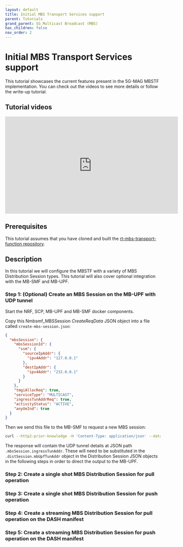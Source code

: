 ```yaml
---
layout: default
title: Initial MBS Transport Services support
parent: Tutorials
grand_parent: 5G Multicast Broadcast (MBS)
has_children: false
nav_order: 2
---
```


# Initial MBS Transport Services support

This tutorial showcases the current features present in the 5G-MAG MBSTF implementation. You can check out the videos to
see more details or follow the write-up tutorial.

## Tutorial videos

<iframe width="560" height="315" src="https://www.youtube.com/embed/GSc6fcO6cvo?si=4-uf_4Cn6i1J9Cs6" title="YouTube video player" frameborder="0" allow="accelerometer; autoplay; clipboard-write; encrypted-media; gyroscope; picture-in-picture; web-share" referrerpolicy="strict-origin-when-cross-origin" allowfullscreen></iframe>

## Prerequisites

This tutorial assumes that you have cloned and built the [rt-mbs-transport-function repository](https://github.com/5G-MAG/rt-mbs-transport-function).

## Description

In this tutorial we will configure the MBSTF with a variety of MBS Distribution Session types. This tutorial will also cover optional integration with the MB-SMF and MB-UPF.

### Step 1: (Optional) Create an MBS Session on the MB-UPF with UDP tunnel

Start the NRF, SCP, MB-UPF and MB-SMF docker components.

Copy this Nmbsmf_MBSSession *CreateReqData* JSON object into a file called `create-mbs-session.json`:
```json
{
  "mbsSession": {
    "mbsSessionId": {
      "ssm": {
        "sourceIpAddr": {
          "ipv4Addr": "127.0.0.1"
        },
        "destIpAddr": {
          "ipv4Addr": "232.0.0.1"
        }
      }
    },
    "tmgiAllocReq": true,
    "serviceType": "MULTICAST",
    "ingressTunAddrReq": true,
    "activityStatus": "ACTIVE",
    "anyUeInd": true
  }
}
```

Then we send this file to the MB-SMF to request a new MBS session:
```sh
curl --http2-prior-knowledge -H 'Content-Type: application/json' --data @create-mbs-session.json http://127.0.0.4:7777/nmbsmf-mbssession/v1/mbs-sessions
```

The response will contain the UDP tunnel details at JSON path `.mbsSession.ingressTunAddr`. These will need to be substituted in the `.distSession.mbUpfTunAddr` object in the Distribution Session JSON objects in the following steps in order to direct the output to the MB-UPF.

### Step 2: Create a single shot MBS Distribution Session for pull operation

### Step 3: Create a single shot MBS Distribution Session for push operation

### Step 4: Create a streaming MBS Distribution Session for pull operation on the DASH manifest

### Step 5: Create a streaming MBS Distribution Session for push operation on the DASH manifest
